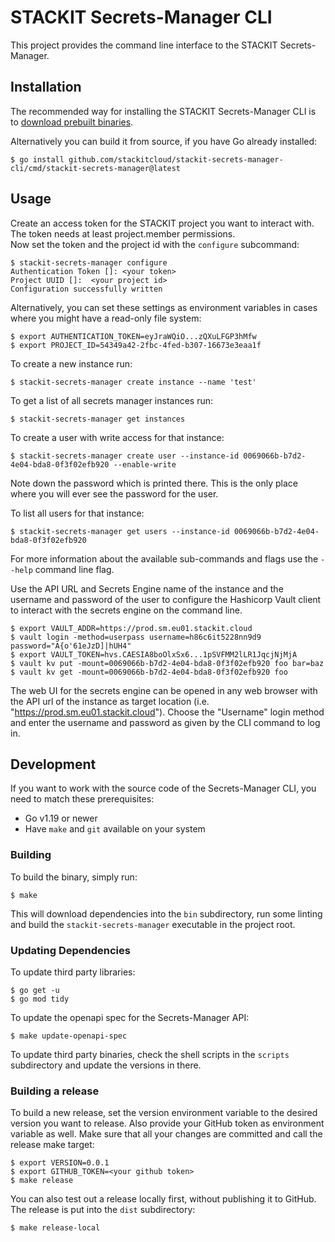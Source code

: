 # STACKIT Secrets-Manager CLI

This project provides the command line interface to the STACKIT Secrets-Manager.

## Installation

The recommended way for installing the STACKIT Secrets-Manager CLI is to
[download prebuilt binaries](https://github.com/stackitcloud/stackit-secrets-manager-cli/releases).

Alternatively you can build it from source, if you have Go already installed:

```shell
$ go install github.com/stackitcloud/stackit-secrets-manager-cli/cmd/stackit-secrets-manager@latest
```

## Usage

Create an access token for the STACKIT project you want to interact with. The token needs at least project.member permissions.  
Now set the token and the project id with the `configure` subcommand:

```shell
$ stackit-secrets-manager configure
Authentication Token []: <your token>
Project UUID []:  <your project id>
Configuration successfully written
```

Alternatively, you can set these settings as environment variables in cases where you might have a read-only file
system:

```shell
$ export AUTHENTICATION_TOKEN=eyJraWQiO...zQXuLFGP3hMfw
$ export PROJECT_ID=54349a42-2fbc-4fed-b307-16673e3eaa1f
```

To create a new instance run:

```shell
$ stackit-secrets-manager create instance --name 'test'
```

To get a list of all secrets manager instances run:

```shell
$ stackit-secrets-manager get instances
```

To create a user with write access for that instance:

```shell
$ stackit-secrets-manager create user --instance-id 0069066b-b7d2-4e04-bda8-0f3f02efb920 --enable-write
```

Note down the password which is printed there. This is the only place where you will ever see the password for the user.

To list all users for that instance:

```shell
$ stackit-secrets-manager get users --instance-id 0069066b-b7d2-4e04-bda8-0f3f02efb920
```

For more information about the available sub-commands and flags use the `--help` command line flag.

Use the API URL and Secrets Engine name of the instance and the username and password of the user to configure
the Hashicorp Vault client to interact with the secrets engine on the command line.

```shell
$ export VAULT_ADDR=https://prod.sm.eu01.stackit.cloud
$ vault login -method=userpass username=h86c6it5228nn9d9 password="A{o'61eJzD]|hUH4"
$ export VAULT_TOKEN=hvs.CAESIA8boOlxSx6...1pSVFMM2lLR1JqcjNjMjA
$ vault kv put -mount=0069066b-b7d2-4e04-bda8-0f3f02efb920 foo bar=baz
$ vault kv get -mount=0069066b-b7d2-4e04-bda8-0f3f02efb920 foo
```

The web UI for the secrets engine can be opened in any web browser with the API url of the instance as target
location (i.e. "https://prod.sm.eu01.stackit.cloud"). Choose the "Username" login method and enter the username
and password as given by the CLI command to log in.

## Development

If you want to work with the source code of the Secrets-Manager CLI, you need to match these prerequisites:

* Go v1.19 or newer
* Have `make` and `git` available on your system

### Building

To build the binary, simply run:

```shell
$ make
```

This will download dependencies into the `bin` subdirectory, run some linting and build the `stackit-secrets-manager`
executable in the project root.

### Updating Dependencies

To update third party libraries:

```shell
$ go get -u
$ go mod tidy
```

To update the openapi spec for the Secrets-Manager API:

```shell
$ make update-openapi-spec
```

To update third party binaries, check the shell scripts in the `scripts` subdirectory and update the versions
in there.

### Building a release

To build a new release, set the version environment variable to the desired version you want to release. Also
provide your GitHub token as environment variable as well. Make sure that all your changes are committed and
call the release make target:

```shell
$ export VERSION=0.0.1
$ export GITHUB_TOKEN=<your github token>
$ make release
```

You can also test out a release locally first, without publishing it to GitHub. The release is put into the `dist`
subdirectory:

```shell
$ make release-local
```
